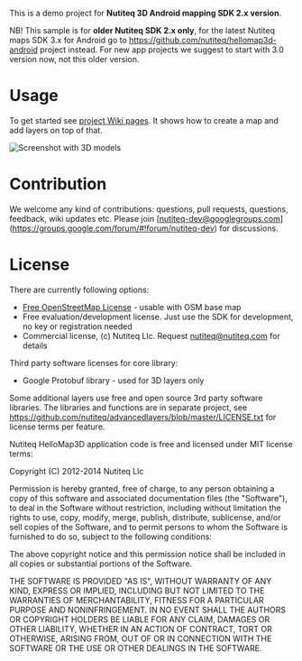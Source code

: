 This is a demo project for **Nutiteq 3D Android mapping SDK 2.x version**. 

NB! This sample is for **older Nutiteq SDK 2.x only**, for the latest Nutiteq maps SDK 3.x for Android go to  https://github.com/nutiteq/hellomap3d-android project instead. For new app projects we suggest to start with 3.0 version now, not this older version.

# Usage
To get started see [project Wiki pages](https://github.com/nutiteq/hellomap3d/wiki). It shows how to create a map and add layers on top of that.

![Screenshot with 3D models](https://dl.dropbox.com/u/3573333/mapxt_3d_tallinn_device-2012-07-25-124845.png)


# Contribution 
We welcome any kind of contributions: questions, pull requests, questions, feedback, wiki updates etc. Please join [nutiteq-dev@googlegroups.com] (https://groups.google.com/forum/#!forum/nutiteq-dev) for discussions.

# License
There are currently following options:
* [Free OpenStreetMap License](https://github.com/nutiteq/hellomap3d/wiki/Free-openstreetmap-license) - usable with OSM base map
* Free evaluation/development license. Just use the SDK for development, no key or registration needed
* Commercial license, (c) Nutiteq Llc. Request nutiteq@nutiteq.com for details

Third party software licenses for core library:
* Google Protobuf library - used for 3D layers only

Some additional layers use free and open source 3rd party software libraries. The libraries and functions are in separate project, see https://github.com/nutiteq/advancedlayers/blob/master/LICENSE.txt for license terms per feature.

Nutiteq HelloMap3D application code is free and licensed under MIT license terms:

Copyright (C) 2012-2014 Nutiteq Llc

Permission is hereby granted, free of charge, to any person obtaining a copy of this software and associated documentation files (the "Software"), to deal in the Software without restriction, including without limitation the rights to use, copy, modify, merge, publish, distribute, sublicense, and/or sell copies of the Software, and to permit persons to whom the Software is furnished to do so, subject to the following conditions:

The above copyright notice and this permission notice shall be included in all copies or substantial portions of the Software.

THE SOFTWARE IS PROVIDED "AS IS", WITHOUT WARRANTY OF ANY KIND, EXPRESS OR IMPLIED, INCLUDING BUT NOT LIMITED TO THE WARRANTIES OF MERCHANTABILITY, FITNESS FOR A PARTICULAR PURPOSE AND NONINFRINGEMENT. IN NO EVENT SHALL THE AUTHORS OR COPYRIGHT HOLDERS BE LIABLE FOR ANY CLAIM, DAMAGES OR OTHER LIABILITY, WHETHER IN AN ACTION OF CONTRACT, TORT OR OTHERWISE, ARISING FROM, OUT OF OR IN CONNECTION WITH THE SOFTWARE OR THE USE OR OTHER DEALINGS IN THE SOFTWARE.
